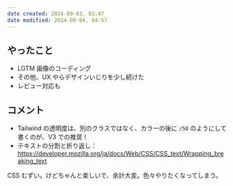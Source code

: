 ```yaml
---
date created: 2024-09-03, 03:47
date modified: 2024-09-04, 04:57
---
```

## やったこと

- LGTM 画像のコーディング
- その他、UX やらデザインいじりを少し続けた
- レビュー対応も

## コメント

- Tailwind の透明度は、別のクラスではなく、カラーの後に `/50` のようにして書くのが、V3 での推奨！
- テキストの分割と折り返し：https://developer.mozilla.org/ja/docs/Web/CSS/CSS_text/Wrapping_breaking_text

CSS むずい。けどちゃんと楽しいで、余計大変。色々やりたくなってしまう。
